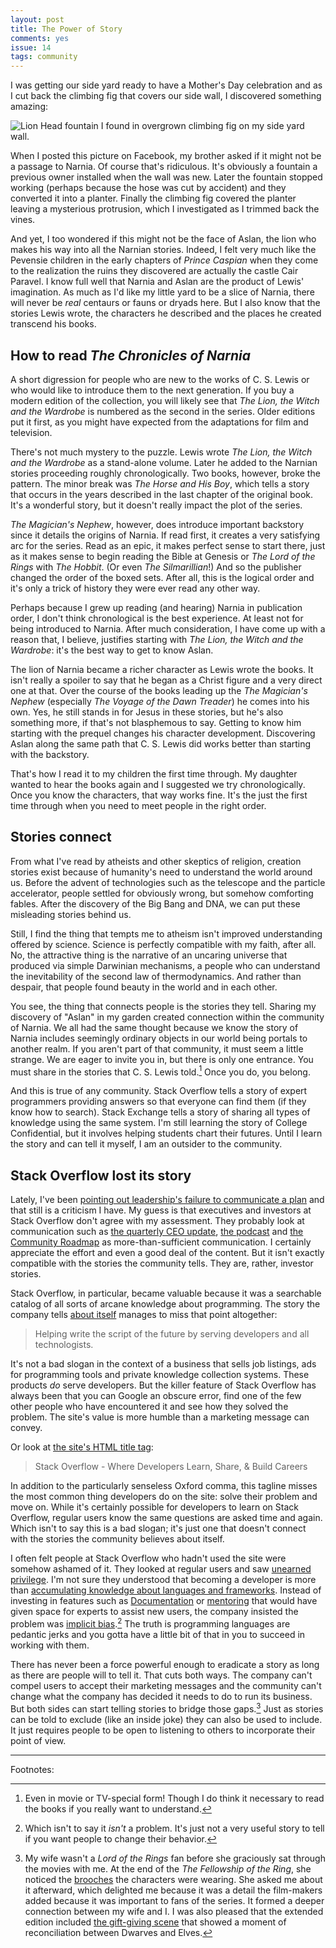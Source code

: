 ```yaml
---
layout: post
title: The Power of Story
comments: yes
issue: 14
tags: community
---
```


I was getting our side yard ready to have a Mother's Day celebration
and as I cut back the climbing fig that covers our side wall, I
discovered something amazing:

![Lion Head fountain I found in overgrown climbing fig on my side yard
wall.](/images/lion_fountain.jpg) 

When I posted this picture on Facebook, my brother asked if it might not
be a passage to Narnia. Of course that's ridiculous. It's obviously a
fountain a previous owner installed when the wall was new. Later the
fountain stopped working (perhaps because the hose was cut by
accident) and they converted it into a planter. Finally the climbing fig
covered the planter leaving a mysterious protrusion, which I
investigated as I trimmed back the vines.

And yet, I too wondered if this might not be the face of Aslan, the
lion who makes his way into all the Narnian stories. Indeed, I felt
very much like the Pevensie children in the early chapters of _Prince
Caspian_ when they come to the realization the ruins they discovered
are actually the castle Cair Paravel. I know full well that Narnia and
Aslan are the product of Lewis' imagination. As much as I'd like my
little yard to be a slice of Narnia, there will never be _real_
centaurs or fauns or dryads here. But I also know that the stories
Lewis wrote, the characters he described and the places he created
transcend his books.


## How to read _The Chronicles of Narnia_

A short digression for people who are new to the works of C. S. Lewis
or who would like to introduce them to the next generation. If you buy
a modern edition of the collection, you will likely see that _The
Lion, the Witch and the Wardrobe_ is numbered as the second in the
series. Older editions put it first, as you might have expected from
the adaptations for film and television.

There's not much mystery to the puzzle. Lewis wrote _The Lion, the
Witch and the Wardrobe_ as a stand-alone volume. Later he added to the
Narnian stories proceeding roughly chronologically. Two books,
however, broke the pattern. The minor break was _The Horse and His
Boy_, which tells a story that occurs in the years described in the
last chapter of the original book. It's a wonderful story, but it
doesn't really impact the plot of the series.

_The Magician's Nephew_, however, does introduce important backstory
since it details the origins of Narnia. If read first, it creates a
very satisfying arc for the series. Read as an epic, it makes perfect
sense to start there, just as it makes sense to begin reading the
Bible at Genesis or _The Lord of the Rings_ with _The Hobbit_. (Or
even _The Silmarillian_!) And so the publisher changed the order of
the boxed sets. After all, this is the logical order and it's only a
trick of history they were ever read any other way.

Perhaps because I grew up reading (and hearing) Narnia in publication
order, I don't think chronological is the best experience. At least
not for being introduced to Narnia. After much consideration, I have
come up with a reason that, I believe, justifies starting with _The
Lion, the Witch and the Wardrobe_: it's the best way to get to know
Aslan.

The lion of Narnia became a richer character as Lewis wrote the
books. It isn't really a spoiler to say that he began as a Christ
figure and a very direct one at that. Over the course of the books
leading up the _The Magician's Nephew_ (especially _The Voyage of the
Dawn Treader_) he comes into his own. Yes, he still stands in for
Jesus in these stories, but he's also something more, if that's not
blasphemous to say. Getting to know him starting with the prequel
changes his character development. Discovering Aslan along the same
path that C. S. Lewis did works better than starting with the
backstory.

That's how I read it to my children the first time through. My
daughter wanted to hear the books again and I suggested we try
chronologically. Once you know the characters, that way works
fine. It's the just the first time through when you need to meet
people in the right order.

## Stories connect

From what I've read by atheists and other skeptics of religion,
creation stories exist because of humanity's need to understand the
world around us. Before the advent of technologies such as the
telescope and the particle accelerator, people settled for obviously
wrong, but somehow comforting fables. After the discovery of the Big
Bang and DNA, we can put these misleading stories behind us.

Still, I find the thing that tempts me to atheism isn't improved
understanding offered by science. Science is perfectly compatible with
my faith, after all. No, the attractive thing is the narrative of an
uncaring universe that produced via simple Darwinian mechanisms, a
people who can understand the inevitability of the second law of
thermodynamics. And rather than despair, that people found beauty in
the world and in each other.

You see, the thing that connects people is the stories they
tell. Sharing my discovery of "Aslan" in my garden created connection
within the community of Narnia. We all had the same thought because we
know the story of Narnia includes seemingly ordinary objects in our
world being portals to another realm. If you aren't part of that
community, it must seem a little strange. We are eager to invite you
in, but there is only one entrance. You must share in the stories that
C. S. Lewis told.[^1] Once you do, you belong.

And this is true of any community. Stack Overflow tells a story of
expert programmers providing answers so that everyone can find them
(if they know how to search). Stack Exchange tells a story of sharing
all types of knowledge using the same system. I'm still learning the
story of College Confidential, but it involves helping students chart
their futures. Until I learn the story and can tell it myself, I am an
outsider to the community.

## Stack Overflow lost its story

Lately, I've been [pointing out leadership's failure to communicate a
plan](/2020/02/07/rose_parable.html) and that still is a criticism I
have. My guess is that executives and investors at Stack Overflow
don't agree with my assessment. They probably look at communication
such as [the quarterly CEO
update](https://meta.stackexchange.com/q/347549/1438), [the
podcast](https://stackoverflow.blog/podcast/) and [the Community
Roadmap](https://stackoverflow.blog/2020/04/08/q2-community-roadmap/)
as more-than-sufficient communication. I certainly appreciate the
effort and even a good deal of the content. But it isn't exactly
compatible with the stories the community tells. They are, rather,
investor stories.

Stack Overflow, in particular, became valuable because it was a
searchable catalog of all sorts of arcane knowledge about
programming. The story the company tells [about
itself](https://stackoverflow.com/company) manages to miss that point
altogether:

> Helping write the script of the future by serving developers and all
> technologists.

It's not a bad slogan in the context of a business that sells job
listings, ads for programming tools and private knowledge collection
systems. These products _do_ serve developers. But the killer feature
of Stack Overflow has always been that you can Google an obscure
error, find one of the few other people who have encountered it and
see how they solved the problem. The site's value is more humble than
a marketing message can convey.

Or look at [the site's HTML title
tag](view-source:https://stackoverflow.com/):

> Stack Overflow - Where Developers Learn, Share, & Build Careers

In addition to the particularly senseless Oxford comma, this tagline
misses the most common thing developers do on the site: solve their
problem and move on. While it's certainly possible for developers to
learn on Stack Overflow, regular users know the same questions are
asked time and again. Which isn't to say this is a bad slogan; it's
just one that doesn't connect with the stories the community believes
about itself.



<!--Let me explain with an analogy. Suppose you were assigned the world's
most pedantic editor.  They scrutinize every sentence you write in
emails, documents and chat. If there is a mistake, they respond in
one of three ways:

1. Circle the mistake in red marker with a note.
2. Return the sentence with an generic error such as "spelling",
   "grammar" or "punctuation".
3. Allow the sentence to be published, but randomly change its meaning
   or the meaning of surrounding sentences.
   
This would be more bearable if the editor used standard English. But
this editor has some idiosyncratic tendencies. For instance, they
don't use the Oxford comma in preference to the [Cambridge
comma](https://www.glossophilia.org/2013/04/oxford-cambridge-a-new-battleground-for-an-old-rivalry/). Because
the I before E rule has so many exceptions, this editor requires E
before I. It's more reasonable since the order is alphabetical. They
also avoid the one-or-two-spaces controversy by allowing either unless
the sentence ends a paragraph. In that case, there must only be one
space.

Learning the rules requires reading an almost impenetrable manual of
style. The good news is that thousands of other writers also use the
same proofreader and they've created a site for answering questions:
Letter Overflow. (It's named after a common and cryptic error reported
when a sentence uses more than the allowed number of E's.) Thanks to
that site, everyone who must satisfy each editor (and there are
hundreds of them) can learn how to fix problems with their sentences.

Now a new owner has taken over Letter Overflow. They notice a lot of
new authors struggle to write sentences and that LO is a great tool
for people to understand proofreaders. So they come up with a new slogan: 

> Helping write the sentences of the future by serving authors.

Next they told the people using the site to be nicer to new users and
to stop pointing out all the mistakes they were making. Nobody wants
to be criticized after all. When the users push back that they are just explaining the hard reality of working with these

-->

I often felt people at Stack Overflow who hadn't used the site were
somehow ashamed of it. They looked at regular users and saw [unearned
privilege](/2019/05/20/meristocracy.html). I'm not sure they
understood that becoming a developer is more than [accumulating
knowledge about languages and
frameworks](/2015/04/22/cs_females.html). Instead of investing in
features such as
[Documentation](https://meta.stackoverflow.com/questions/354217/sunsetting-documentation)
or
[mentoring](https://meta.stackoverflow.com/questions/353845/stack-overflow-mentorship-research-project)
that would have given space for experts to assist new users, the
company insisted the problem was [implicit
bias](https://stackoverflow.blog/2018/04/26/stack-overflow-isnt-very-welcoming-its-time-for-that-to-change/).[^2]
The truth is programming languages are pedantic jerks and you gotta
have a little bit of that in you to succeed in working with them.

There has never been a force powerful enough to eradicate a story as
long as there are people will to tell it. That cuts both ways. The
company can't compel users to accept their marketing messages and the
community can't change what the company has decided it needs to do to
run its business. But both sides can start telling stories to bridge
those gaps.[^3] Just as stories can be told to exclude (like an
inside joke) they can also be used to include. It just requires people
to be open to listening to others to incorporate their point of view.

---

Footnotes:

[^1]: Even in movie or TV-special form! Though I do think it necessary
    to read the books if you really want to understand.

[^2]: Which isn't to say it _isn't_ a problem. It's just not a very
    useful story to tell if you want people to change their behavior.

[^3]: My wife wasn't a _Lord of the Rings_ fan before she graciously
    sat through the movies with me. At the end of the _The Fellowship
    of the Ring_, she noticed the
    [brooches](http://tolkiengateway.net/wiki/Elven_brooches) the
    characters were wearing. She asked me about it afterward, which
    delighted me because it was a detail the film-makers added because
    it was important to fans of the series. It formed a deeper
    connection between my wife and I. I was also pleased that the
    extended edition included [the gift-giving
    scene](https://www.youtube.com/watch?v=p9FdKBVpkec) that showed a
    moment of reconciliation between Dwarves and Elves.

<!--  LocalWords:  Aslan Dwarves
 -->
